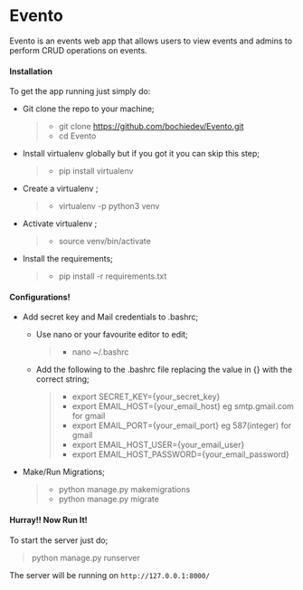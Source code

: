 # Evento
Evento is an events web app that allows users to view events and admins to perform CRUD operations on events.

#### Installation

To get the app running just simply do:

* Git clone the repo to your machine;
  >  * git clone https://github.com/bochiedev/Evento.git
  >  * cd Evento

* Install virtualenv globally but if you got it you can skip this step;
  > * pip install virtualenv

* Create a virtualenv ;
  > * virtualenv -p python3 venv    

* Activate virtualenv ;
  > * source venv/bin/activate  

* Install the requirements;
   > * pip install -r requirements.txt


#### Configurations!

* Add secret key and Mail credentials to .bashrc;
  * Use nano or your favourite editor to edit;
     > * nano ~/.bashrc

  * Add the following to the .bashrc file replacing the value in {} with the correct string;
     > * export SECRET_KEY={your_secret_key}
     > * export EMAIL_HOST={your_email_host} eg smtp.gmail.com for gmail
     > * export EMAIL_PORT={your_email_port} eg 587(integer) for gmail
     > * export EMAIL_HOST_USER={your_email_user}
     > * export EMAIL_HOST_PASSWORD={your_email_password}

* Make/Run Migrations;
  > * python manage.py makemigrations
  > * python manage.py migrate



#### Hurray!! Now Run It!

To start the server just do;
  > python manage.py runserver

The server will be running on    `http://127.0.0.1:8000/`   

